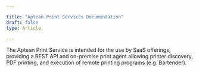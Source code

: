 ```yaml
---

title: "Aptean Print Services Documentation"
draft: false
type: Article

---
```


The Aptean Print Service is intended for the use by SaaS offerings, providing a REST API and on-premise print agent allowing printer discovery, PDF printing, and execution of remote printing programs (e.g. Bartender).

